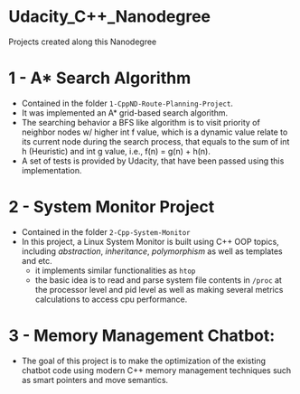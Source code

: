 # Udacity_C++_Nanodegree
Projects created along this Nanodegree

# 1 - A* Search Algorithm
- Contained in the folder `1-CppND-Route-Planning-Project`.
- It was implemented an A* grid-based search algorithm.
- The searching behavior a BFS like algorithm is to visit priority of neighbor nodes w/ higher int f value, which is a dynamic value relate to its current node during the search process, that equals to the sum of int h (Heuristic) and int g value, i.e., f(n) = g(n) + h(n).
- A set of tests is provided by Udacity, that have been passed using this implementation.

# 2 - System Monitor Project
* Contained in the folder `2-Cpp-System-Monitor`
* In this project, a Linux System Monitor is built using C++ OOP topics, including *abstraction*, *inheritance*, *polymorphism* as well as templates and etc.
    * it implements similar functionalities as `htop`
    * the basic idea is to read and parse system file contents in `/proc` at the processor level and pid level as well as making several metrics calculations
      to access cpu performance.
    
# 3 - Memory Management Chatbot:
* The goal of this project is to make the optimization of the existing chatbot code using modern C++ memory management techniques such as smart pointers and move semantics.
